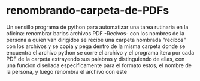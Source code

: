# renombrando-carpeta-de-PDFs
Un sensillo programa de python para automatizar una tarea rutinaria en la oficina: renombrar barios archivos PDF -Recivos- con los nombres de la persona a quien van dirigidos
se recibe una carpeta nombrada "recibos" con los archivos y se copia y pega dentro de la misma carpeta donde se encuentra el archivo python
se corre el archivo y el programa itera por cada PDF de la carpeta extrayendo sus palabras y distinguiendo de ellas, con una funcion diseñada especificamente para el formato estos, el nombre de la persona, y luego renombra el archivo con este
